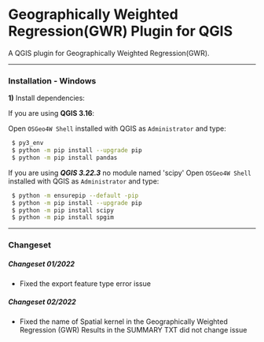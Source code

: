 # Geographically Weighted Regression(GWR) Plugin for QGIS
A QGIS plugin for Geographically Weighted Regression(GWR).

___
### Installation - Windows

**1)** Install dependencies:

If you are using **QGIS 3.16**:

Open `OSGeo4W Shell` installed with QGIS as `Administrator` and type:
```sh
 $ py3_env
 $ python -m pip install --upgrade pip
 $ python -m pip install pandas
```

If you are using ***QGIS 3.22.3***
no module named 'scipy'
Open `OSGeo4W Shell` installed with QGIS as `Administrator` and type:
```sh 
 $ python -m ensurepip --default -pip
 $ python -m pip install --upgrade pip
 $ python -m pip install scipy
 $ python -m pip install spgim
```

___
### Changeset

##### Changeset 01/2022
- Fixed the export feature type error issue

##### Changeset 02/2022
- Fixed the name of Spatial kernel in the Geographically Weighted Regression (GWR) Results in the SUMMARY TXT did not change issue
